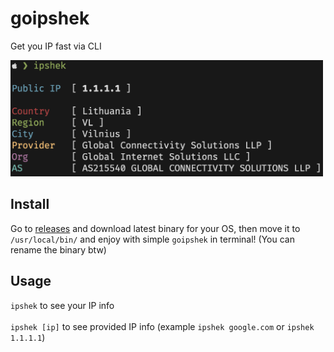 # goipshek
Get you IP fast via CLI
 
<img src="photo.png" width="500px">
 
## Install
Go to [releases](https://github.com/Fynjirby/goipshek/releases/) and download latest binary for your OS, then move it to `/usr/local/bin/` and enjoy with simple `goipshek` in terminal! (You can rename the binary btw)

## Usage
`ipshek` to see your IP info
<br><br>
`ipshek [ip]` to see provided IP info (example `ipshek google.com` or `ipshek 1.1.1.1`)
